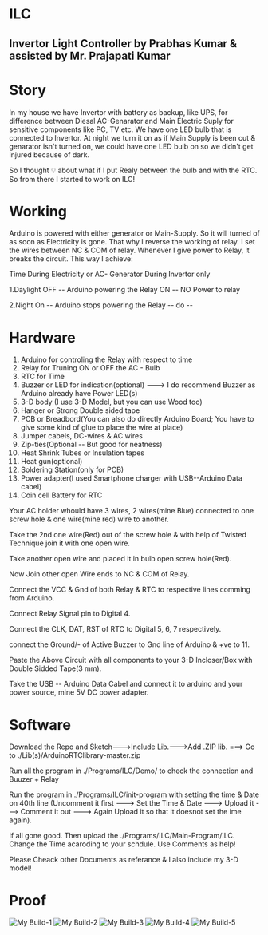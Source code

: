# ILC
## Invertor Light Controller by Prabhas Kumar & assisted by Mr. Prajapati Kumar

# Story
In my house we have Invertor with battery as backup, like UPS, for difference between Diesal AC-Genarator and Main Electric Suply for sensitive components like PC, TV etc. We have one LED bulb that is connected to Invertor. At night we turn it on as if Main Supply is been cut & genarator isn't turned on, we could have one LED bulb on so we didn't get injured because of dark.

So I thought 💡 about what if I put Realy between the bulb and with the RTC. So from there I started to work on ILC!


# Working

Arduino is powered with either generator or Main-Supply. So it will turned of as soon as Electricity is gone. That why I reverse the working of relay. I set the wires between NC & COM of relay. Whenever I give power to Relay, it breaks the circuit. This way I achieve:


 Time                During Electricity or AC- Generator               During Invertor only

1.Daylight           OFF -- Arduino powering the Relay                ON -- NO Power to relay

2.Night              On -- Arduino stops powering the Relay               -- do --


# Hardware

1. Arduino for controling the Relay with respect to time
2. Relay for Truning ON or OFF the AC - Bulb
3. RTC for Time
4. Buzzer or LED for indication(optional) ---> I do recommend Buzzer as Arduino already have Power LED(s)
5. 3-D body (I use 3-D Model, but you can use Wood too)
6. Hanger or Strong Double sided tape
7. PCB or Breadbord(You can also do directly Arduino Board; You have to give some kind of glue to place the wire at place)
8. Jumper cabels, DC-wires & AC wires
9. Zip-ties(Optional -- But good for neatness)
10. Heat Shrink Tubes or Insulation tapes
11. Heat gun(optional)
12. Soldering Station(only for PCB)
13. Power adapter(I used Smartphone charger with USB--Arduino Data cabel)
14. Coin cell Battery for RTC

Your AC holder whould have 3 wires, 2 wires(mine Blue) connected to one screw hole & one wire(mine red) wire to another. 

Take the 2nd one wire(Red) out of the screw hole & with help of Twisted Technique join it with one open wire.

Take another open wire and placed it in bulb open screw hole(Red).

Now Join other open Wire ends to NC & COM of Relay.

Connect the VCC & Gnd of both Relay & RTC to respective lines comming from Arduino.

Connect Relay Signal pin to Digital 4.

Connect the CLK, DAT, RST of RTC to Digital 5, 6, 7 respectively.

connect the Ground/- of Active Buzzer to Gnd line of Arduino & +ve to 11.

Paste the Above Circuit with all components to your 3-D Incloser/Box with Double Sidded Tape(3 mm).

Take the USB -- Arduino Data Cabel and connect it to arduino and your power source, mine 5V DC power adapter.


# Software

Download the Repo and Sketch--->Include Lib.--->Add .ZIP lib. ===> Go to ./Lib(s)/ArduinoRTClibrary-master.zip

Run all the program in ./Programs/ILC/Demo/ to check the connection and Buuzer + Relay

Run the program in ./Programs/ILC/init-program with setting the time & Date on 40th line (Uncomment it first ---> Set the Time & Date ---> Upload it ---> Comment it out ---> Again Upload it so that it doesnot set the ime again).

If all gone good. Then upload the ./Programs/ILC/Main-Program/ILC. Change the Time acaroding to your schdule. Use Comments as help!

Please Cheack other Documents as referance & I also include my 3-D model!

# Proof

![My Build-1](https://github.com/Uniquely-Rare/ILC/blob/main/Pic/IMG_20210530_191834.jpg)
![My Build-2](https://github.com/Uniquely-Rare/ILC/blob/main/Pic/IMG_20210530_191839.jpg)
![My Build-3](https://github.com/Uniquely-Rare/ILC/blob/main/Pic/IMG_20210530_191843.jpg)
![My Build-4](https://github.com/Uniquely-Rare/ILC/blob/main/Pic/IMG_20210530_191848.jpg)
![My Build-5](https://github.com/Uniquely-Rare/ILC/blob/main/Pic/IMG_20210530_191855.jpg)
